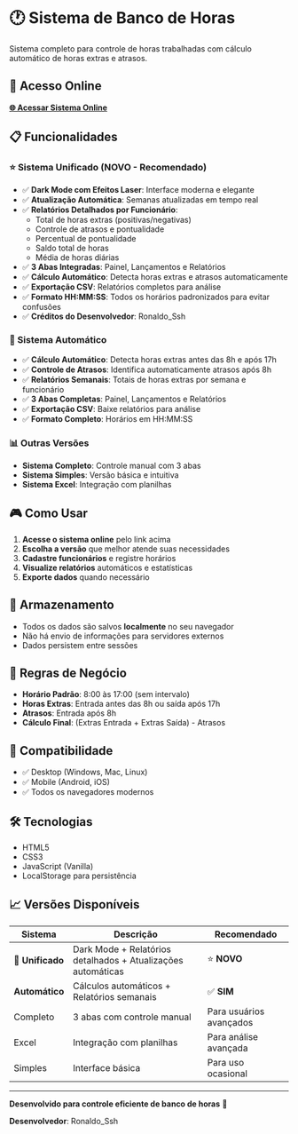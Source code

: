 # 🕐 Sistema de Banco de Horas

Sistema completo para controle de horas trabalhadas com cálculo automático de horas extras e atrasos.

## 🚀 Acesso Online

**[🌐 Acessar Sistema Online](https://seu-usuario.github.io/banco-de-horas/)**

## 📋 Funcionalidades

### ⭐ Sistema Unificado (NOVO - Recomendado)
- ✅ **Dark Mode com Efeitos Laser**: Interface moderna e elegante
- ✅ **Atualização Automática**: Semanas atualizadas em tempo real
- ✅ **Relatórios Detalhados por Funcionário**: 
  - Total de horas extras (positivas/negativas)
  - Controle de atrasos e pontualidade
  - Percentual de pontualidade
  - Saldo total de horas
  - Média de horas diárias
- ✅ **3 Abas Integradas**: Painel, Lançamentos e Relatórios
- ✅ **Cálculo Automático**: Detecta horas extras e atrasos automaticamente
- ✅ **Exportação CSV**: Relatórios completos para análise
- ✅ **Formato HH:MM:SS**: Todos os horários padronizados para evitar confusões
- ✅ **Créditos do Desenvolvedor**: Ronaldo_Ssh

### 🎯 Sistema Automático
- ✅ **Cálculo Automático**: Detecta horas extras antes das 8h e após 17h
- ✅ **Controle de Atrasos**: Identifica automaticamente atrasos após 8h
- ✅ **Relatórios Semanais**: Totais de horas extras por semana e funcionário
- ✅ **3 Abas Completas**: Painel, Lançamentos e Relatórios
- ✅ **Exportação CSV**: Baixe relatórios para análise
- ✅ **Formato Completo**: Horários em HH:MM:SS

### 📊 Outras Versões
- **Sistema Completo**: Controle manual com 3 abas
- **Sistema Simples**: Versão básica e intuitiva
- **Sistema Excel**: Integração com planilhas

## 🎮 Como Usar

1. **Acesse o sistema online** pelo link acima
2. **Escolha a versão** que melhor atende suas necessidades
3. **Cadastre funcionários** e registre horários
4. **Visualize relatórios** automáticos e estatísticas
5. **Exporte dados** quando necessário

## 💾 Armazenamento

- Todos os dados são salvos **localmente** no seu navegador
- Não há envio de informações para servidores externos
- Dados persistem entre sessões

## 🔧 Regras de Negócio

- **Horário Padrão**: 8:00 às 17:00 (sem intervalo)
- **Horas Extras**: Entrada antes das 8h ou saída após 17h
- **Atrasos**: Entrada após 8h
- **Cálculo Final**: (Extras Entrada + Extras Saída) - Atrasos

## 📱 Compatibilidade

- ✅ Desktop (Windows, Mac, Linux)
- ✅ Mobile (Android, iOS)
- ✅ Todos os navegadores modernos

## 🛠️ Tecnologias

- HTML5
- CSS3
- JavaScript (Vanilla)
- LocalStorage para persistência

## 📈 Versões Disponíveis

| Sistema | Descrição | Recomendado |
|---------|-----------|-------------|
| **🌟 Unificado** | Dark Mode + Relatórios detalhados + Atualizações automáticas | ⭐ **NOVO** |
| **Automático** | Cálculos automáticos + Relatórios semanais | ✅ **SIM** |
| Completo | 3 abas com controle manual | Para usuários avançados |
| Excel | Integração com planilhas | Para análise avançada |
| Simples | Interface básica | Para uso ocasional |

---

**Desenvolvido para controle eficiente de banco de horas** 🚀

**Desenvolvedor**: Ronaldo_Ssh